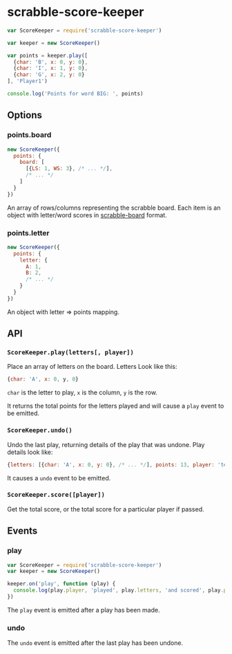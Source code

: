 # scrabble-score-keeper

```js
var ScoreKeeper = require('scrabble-score-keeper')

var keeper = new ScoreKeeper()

var points = keeper.play([
  {char: 'B', x: 0, y: 0},
  {char: 'I', x: 1, y: 0},
  {char: 'G', x: 2, y: 0}
], 'Player1')

console.log('Points for word BIG: ', points)
```

## Options

### points.board

```js
new ScoreKeeper({
  points: {
    board: [
      [{LS: 1, WS: 3}, /* ... */],
      /* ... */
    ]
  }
})
```

An array of rows/columns representing the scrabble board. Each item is an object with letter/word scores in [scrabble-board](https://www.npmjs.com/package/scrabble-board) format.

### points.letter

```js
new ScoreKeeper({
  points: {
    letter: {
      A: 1,
      B: 2,
      /* ... */
    }
  }
})
```

An object with letter => points mapping.

## API

### `ScoreKeeper.play(letters[, player])`

Place an array of letters on the board. Letters Look like this:

```js
{char: 'A', x: 0, y, 0}
```

`char` is the letter to play, `x` is the column, `y` is the row.

It returns the total points for the letters played and will cause a `play` event to be emitted.

### `ScoreKeeper.undo()`

Undo the last play, returning details of the play that was undone. Play details look like:

```js
{letters: [{char: 'A', x: 0, y: 0}, /* ... */], points: 13, player: 'team1'}
```

It causes a `undo` event to be emitted.

### `ScoreKeeper.score([player])`

Get the total score, or the total score for a particular player if passed.

## Events

### play

```js
var ScoreKeeper = require('scrabble-score-keeper')
var keeper = new ScoreKeeper()

keeper.on('play', function (play) {
  console.log(play.player, 'played', play.letters, 'and scored', play.points, 'points')
})
```

The `play` event is emitted after a play has been made.

### undo

The `undo` event is emitted after the last play has been undone.
